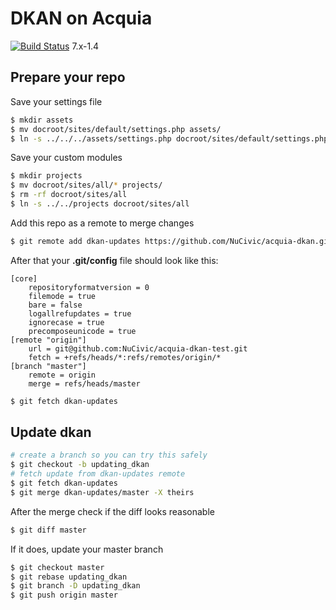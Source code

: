 DKAN on Acquia
==============

[![Build Status](https://travis-ci.org/NuCivic/acquia-dkan.svg)](https://travis-ci.org/NuCivic/acquia-dkan)
7.x-1.4

## Prepare your repo

Save your settings file

```bash
$ mkdir assets
$ mv docroot/sites/default/settings.php assets/
$ ln -s ../../../assets/settings.php docroot/sites/default/settings.php
```

Save your custom modules

```bash
$ mkdir projects
$ mv docroot/sites/all/* projects/
$ rm -rf docroot/sites/all
$ ln -s ../../projects docroot/sites/all
```

Add this repo as a remote to merge changes

```bash
$ git remote add dkan-updates https://github.com/NuCivic/acquia-dkan.git
```

After that your **.git/config** file should look like this:

```
[core]
	repositoryformatversion = 0
	filemode = true
	bare = false
	logallrefupdates = true
	ignorecase = true
	precomposeunicode = true
[remote "origin"]
	url = git@github.com:NuCivic/acquia-dkan-test.git
	fetch = +refs/heads/*:refs/remotes/origin/*
[branch "master"]
	remote = origin
	merge = refs/heads/master
```

```bash
$ git fetch dkan-updates
```

## Update dkan

```bash
# create a branch so you can try this safely
$ git checkout -b updating_dkan
# fetch update from dkan-updates remote
$ git fetch dkan-updates
$ git merge dkan-updates/master -X theirs
```

After the merge check if the diff looks reasonable

```bash
$ git diff master
```

If it does, update your master branch

```bash
$ git checkout master
$ git rebase updating_dkan
$ git branch -D updating_dkan
$ git push origin master
```
